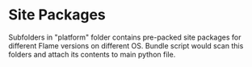 # Site Packages

Subfolders in "platform" folder contains pre-packed site packages for different Flame versions on different OS.
Bundle script would scan this folders and attach its contents to main python file.
